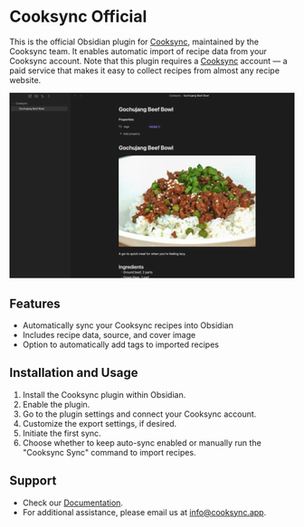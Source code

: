 # Cooksync Official

This is the official Obsidian plugin for [Cooksync](https://cooksync.app), maintained by the Cooksync team. It enables automatic import of recipe data from your Cooksync account. Note that this plugin requires a [Cooksync](https://cooksync.app) account — a paid service that makes it easy to collect recipes from almost any recipe website.

![Import example](screenshots/recipe-example.png)

## Features

-   Automatically sync your Cooksync recipes into Obsidian
-   Includes recipe data, source, and cover image
-   Option to automatically add tags to imported recipes

## Installation and Usage

1. Install the Cooksync plugin within Obsidian.
2. Enable the plugin.
3. Go to the plugin settings and connect your Cooksync account.
4. Customize the export settings, if desired.
5. Initiate the first sync.
6. Choose whether to keep auto-sync enabled or manually run the "Cooksync Sync" command to import recipes.

## Support

-   Check our [Documentation](https://cooksync.app/docs).
-   For additional assistance, please email us at info@cooksync.app.
